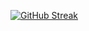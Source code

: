 [![GitHub Streak](https://github-readme-streak-stats.herokuapp.com?user=joy-mahmud&theme=merko)](https://git.io/streak-stats)